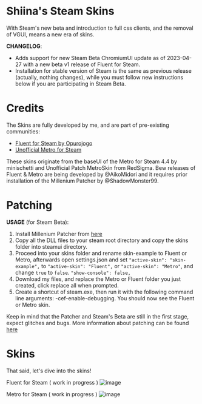 # Shiina's Steam Skins
With Steam's new beta and introduction to full css clients, and the removal of VGUI, means a new era of skins.

<b>CHANGELOG</b>:

- Adds support for new Steam Beta ChromiumUI update as of 2023-04-27 with a new beta v1 release of Fluent for Steam.
- Installation for stable version of Steam is the same as previous release (actually, nothing changes), while you must follow new instructions below if you are participating in Steam Beta.

# Credits
The Skins are fully developed by me, and are part of pre-existing communities:
  - [Fluent for Steam by Opurojogo](https://www.fluentforsteam.io/)
  - [Unofficial Metro for Steam](https://steamcommunity.com/groups/metroskin)

These skins originate from the baseUI of the Metro for Steam 4.4 by minischetti and Unofficial Patch MetroSkin from RedSigma.
Bew releases of Fluent & Metro are being developed by @AikoMidori and it requires prior installation of the Millenium Patcher by @ShadowMonster99.


# Patching
<b>USAGE</b> (for Steam Beta):

1. Install Millenium Patcher from [here](https://github.com/ShadowMonster99/millennium-steam-patcher/releases)
1. Copy all the DLL files to your steam root directory and copy the skins folder into steamui directory.
3. Proceed into your skins folder and rename skin-example to Fluent or Metro, afterwards open settings.json and set `"active-skin": "skin-example",`
to `"active-skin": "Fluent",` or `"active-skin": "Metro"`, and change `true` to `false`. `"show-console": false,`
4. Download my files, and replace the Metro or Fluent folder you just created, click replace all when prompted.
5. Create a shortcut of steam.exe, then run it with the following command line arguments: -cef-enable-debugging.
You should now see the Fluent or Metro skin.

Keep in mind that the Patcher and Steam's Beta are still in the first stage, expect glitches and bugs.
More information about patching can be found [here](https://github.com/ShadowMonster99/millennium-steam-patcher/)

# Skins

That said, let's dive into the skins!

Fluent for Steam ( work in progress )
![image](https://user-images.githubusercontent.com/44128092/235695822-dba8bb9c-4f8c-4042-9c4e-8962eca44211.png)

Metro for Steam ( work in progress )
![image](https://user-images.githubusercontent.com/44128092/235704601-6a96194d-666e-4d5e-8460-7d20297461bd.png)


